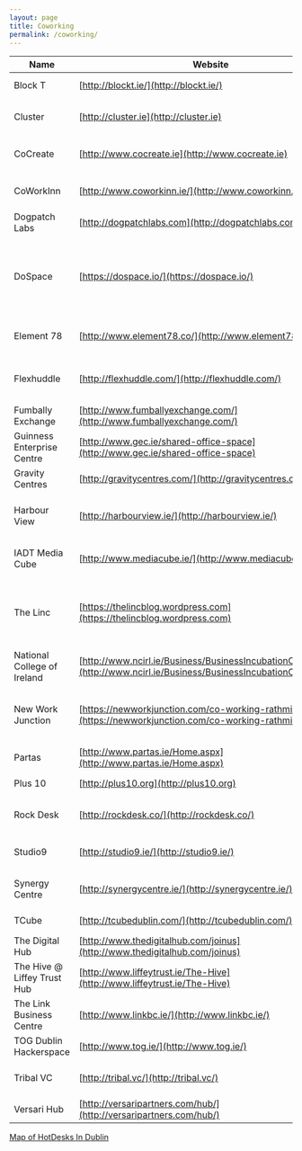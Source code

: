 ```yaml
---
layout: page
title: Coworking
permalink: /coworking/
---
```

Name |	Website|	Street Address| Twitter	 | Comment	|
---- |-------- | ---------------|----------|---------|
Block T |	[http://blockt.ie/](http://blockt.ie/)|	8 Basin View	Dublin 8|	[@BLOCK_T](https://twitter.com/BLOCK_T)	|																																							
Cluster |	[http://cluster.ie](http://cluster.ie) |	1-3 Westmoreland Street, 	Dublin 2 | [@cluster_ie](https://twitter.com/cluster_ie)|																																										
CoCreate |	[http://www.cocreate.ie](http://www.cocreate.ie) |	57 Lower Gardiner St	Dublin 1 |	[@CoCreateDublin](https://twitter.com/CoCreateDublin)	|																				
CoWorkInn |	[http://www.coworkinn.ie/](http://www.coworkinn.ie/) |	Sandyford Road, Dundrum	Dublin 16	| [@Coworkinn](https://twitter.com/Coworkinn) |																					
Dogpatch Labs |	[http://dogpatchlabs.com](http://dogpatchlabs.com) |	CHQ	Dublin 1 |	[@dogpatchlabs](https://twitter.com/dogpatchlabs)	|																			
DoSpace |	[https://dospace.io/](https://dospace.io/) |	Unit 23, TRINITY TECHNOLOGY & ENTERPRISE CAMPUS, Macken Street	Dublin 2 |	[@DoSpaceIRL](https://twitter.com/DoSpaceIRL)	|																			
Element 78 |	[http://www.element78.co/](http://www.element78.co/) |	1 George's Quay Plaza	Dublin 2 |	[@Element78Space](https://twitter.com/Element78Space)	|																			
Flexhuddle |	[http://flexhuddle.com/](http://flexhuddle.com/) |	Altona House, 232 Harold's Cross Road	Dublin 6w | [@FlexHuddle](https://twitter.com/FlexHuddle)	|																				
Fumbally Exchange |	[http://www.fumballyexchange.com/](http://www.fumballyexchange.com/) |	5 Dame Lane	Dublin 2 |	[@FumballyExch](https://twitter.com/FumballyExch)	|																				
Guinness Enterprise Centre |	[http://www.gec.ie/shared-office-space](http://www.gec.ie/shared-office-space) |	Taylor's Lane	Dublin 8 |	[@GECinD8](https://twitter.com/GECinD8)	|																				
Gravity Centres |	[http://gravitycentres.com/](http://gravitycentres.com/) |		Dublin |	[@gravitycentres](https://twitter.com/gravitycentres)	|																				
Harbour View |	[http://harbourview.ie/](http://harbourview.ie/) |	7 – 9 Clarence Street, Dun Laoghaire	County Dublin |	[@HarbourView_DLR](https://twitter.com/HarbourView_DLR)	|																				
IADT Media Cube |	[http://www.mediacube.ie/](http://www.mediacube.ie/) |	Kill Avenue, Dún Laoghaire	County Dublin |	[@MediaCubeIADT](https://twitter.com/MediaCubeIADT)	|																																
The Linc |	[https://thelincblog.wordpress.com](https://thelincblog.wordpress.com)	 | The Institute of Technology Blanchardstown, Blanchardstown Road North	Dublin 15 |	[@thelinctweet](https://twitter.com/thelinctweet)	|																				
National College of Ireland |	[http://www.ncirl.ie/Business/BusinessIncubationCentre.aspx](http://www.ncirl.ie/Business/BusinessIncubationCentre.aspx) |	Mayor Street, IFSC	Dublin 1 |	[@NCIRL](https://twitter.com/NCIRL)	|																				
New Work Junction | [https://newworkjunction.com/co-working-rathmines/](https://newworkjunction.com/co-working-rathmines/) | 11 Wynnefield Road, Rathmines, Dublin 6, D06 F9C1 | [@newworkjunction](https://twitter.com/newworkjunction) ||
Partas |	[http://www.partas.ie/Home.aspx](http://www.partas.ie/Home.aspx) |	Tallaght	Dublin 24	 |
Plus 10 |   [http://plus10.org](http://plus10.org)   | 2a Drinan Street    Cork |    [@Plus10Org](https://twitter.com/Plus10Org) |
Rock Desk |	[http://rockdesk.co/](http://rockdesk.co/)	| 26 Eustace Street, Temple Bar	Dublin 2	|																					
Studio9 |	[http://studio9.ie/](http://studio9.ie/) |	9 North Great George's Street	Dublin 1 |																						
Synergy Centre |	[http://synergycentre.ie/](http://synergycentre.ie/) |	ITT Dublin, Tallaght	Dublin 24 |	[@Synergyitt](https://twitter.com/Synergyitt)	|																		
TCube |	[http://tcubedublin.com/](http://tcubedublin.com/)	| 8 Westmoreland Street	Dublin 2 |	[@TCubeDublin](https://twitter.com/TCubeDublin)	|																																						  
The Digital Hub |	[http://www.thedigitalhub.com/joinus](http://www.thedigitalhub.com/joinus) | Crane Street	Dublin 8 |	[@thedigitalhub](https://twitter.com/thedigitalhub)	|																			
The Hive @ Liffey Trust Hub |	[http://www.liffeytrust.ie/The-Hive](http://www.liffeytrust.ie/The-Hive) |	17-126 Upper Sheriff Street	Dublin 16 |	[@liffeytrust](https://twitter.com/liffeytrust) |																					
The Link Business Centre |	[http://www.linkbc.ie/](http://www.linkbc.ie/) |	Calmount Ave, Ballymount, Dublin 12 |	[@LINK_BusinessC](https://twitter.com/LINK_BusinessC)	|																				
TOG Dublin Hackerspace |	[http://www.tog.ie/](http://www.tog.ie/) |	22 Blackpitts	Dublin 8 |	[@TOG_Dublin](https://twitter.com/TOG_Dublin) |																				
Tribal VC |	[http://tribal.vc/](http://tribal.vc/) |	23 South William Street	Dublin 2 |	[@Tribalvc](https://twitter.com/Tribalvc) |																					
Versari Hub |	[http://versaripartners.com/hub/](http://versaripartners.com/hub/)	| 27 Mount Street Lower	Dublin 2 |	[@VersariPartners](https://twitter.com/VersariPartners) |	

[Map of HotDesks In Dublin](https://www.google.com/maps/d/u/0/viewer?mid=17wHKvasQWH6ipd3VHU3bvonws74&ll=53.316229136908895%2C-6.253025600000001&z=12)
